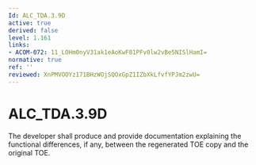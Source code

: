 ```yaml
---
Id: ALC_TDA.3.9D
active: true
derived: false
level: 1.161
links:
- ACOM-072: 11_LOHm0nyV31ak1eAoKwF81PFv0lw2vBe5NISlHamI=
normative: true
ref: ''
reviewed: XnPMVOOYz171BHzWOjSQOxGpZ1IZbXkLfvfYPJm2zwU=
---
```


# ALC_TDA.3.9D

The developer shall produce and provide documentation explaining the functional differences, if any, between the regenerated TOE copy and the original TOE.